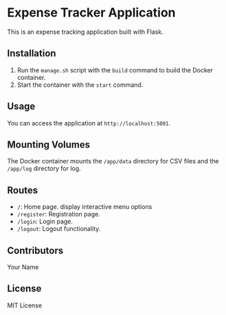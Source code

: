 # Expense Tracker Application

This is an expense tracking application built with Flask.

## Installation
1. Run the `manage.sh` script with the `build` command to build the Docker container.
2. Start the container with the `start` command.

## Usage
You can access the application at `http://localhost:5001`.

## Mounting Volumes
The Docker container mounts the `/app/data` directory for CSV files and the `/app/log` directory for log.

## Routes
- `/`: Home page. display interactive menu options
- `/register`: Registration page.
- `/login`: Login page.
- `/logout`: Logout functionality.

## Contributors
Your Name

## License
MIT License
